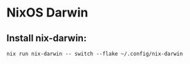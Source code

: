 # NixOS Darwin

## Install nix-darwin:

```shell
nix run nix-darwin -- switch --flake ~/.config/nix-darwin
```
